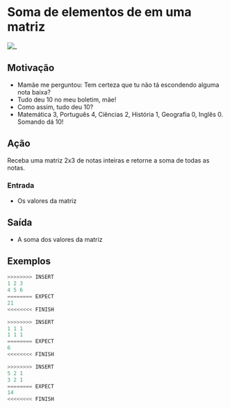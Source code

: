 # Soma de elementos de em uma matriz

![_](cover.jpg)

## Motivação

- Mamãe me perguntou: Tem certeza que tu não tá escondendo alguma nota baixa?
- Tudo deu 10 no meu boletim, mãe!
- Como assim, tudo deu 10?
- Matemática 3, Português 4, Ciências 2, História 1, Geografia 0, Inglês 0. Somando dá 10!

## Ação

Receba uma matriz 2x3 de notas inteiras e retorne a soma de todas as notas.

### Entrada

- Os valores da matriz

## Saída

- A soma dos valores da matriz

## Exemplos

``` py
>>>>>>>> INSERT
1 2 3
4 5 6
======== EXPECT
21
<<<<<<<< FINISH
```

```py
>>>>>>>> INSERT
1 1 1
1 1 1
======== EXPECT
6
<<<<<<<< FINISH
```

```py
>>>>>>>> INSERT
5 2 1
3 2 1
======== EXPECT
14
<<<<<<<< FINISH
```
